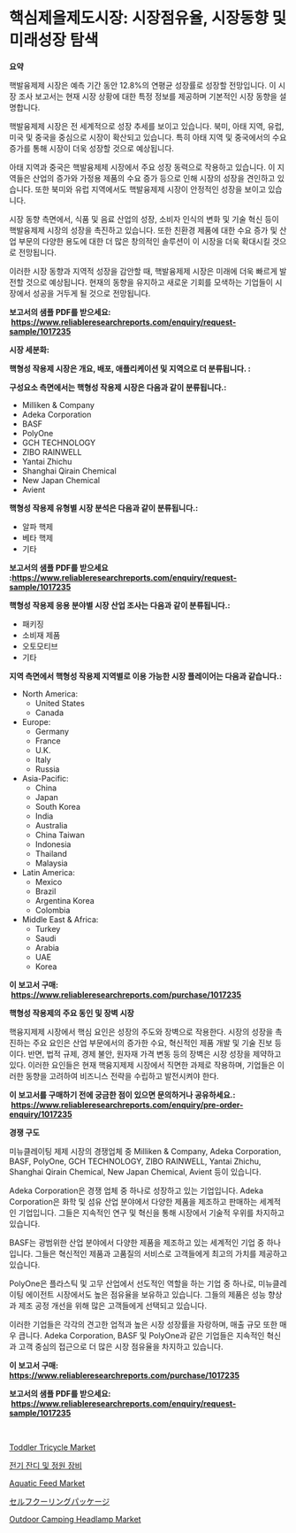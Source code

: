 <p><h1>핵심제올제도시장: 시장점유율, 시장동향 및 미래성장 탐색</h1></p><p><strong>요약</strong></p>
<p><p>핵발융제제 시장은 예측 기간 동안 12.8%의 연평균 성장률로 성장할 전망입니다. 이 시장 조사 보고서는 현재 시장 상황에 대한 특정 정보를 제공하며 기본적인 시장 동향을 설명합니다.</p><p>핵발융제제 시장은 전 세계적으로 성장 추세를 보이고 있습니다. 북미, 아태 지역, 유럽, 미국 및 중국을 중심으로 시장이 확산되고 있습니다. 특히 아태 지역 및 중국에서의 수요 증가를 통해 시장이 더욱 성장할 것으로 예상됩니다.</p><p>아태 지역과 중국은 핵발융제제 시장에서 주요 성장 동력으로 작용하고 있습니다. 이 지역들은 산업의 증가와 가정용 제품의 수요 증가 등으로 인해 시장의 성장을 견인하고 있습니다. 또한 북미와 유럽 지역에서도 핵발융제제 시장이 안정적인 성장을 보이고 있습니다.</p><p>시장 동향 측면에서, 식품 및 음료 산업의 성장, 소비자 인식의 변화 및 기술 혁신 등이 핵발융제제 시장의 성장을 촉진하고 있습니다. 또한 친환경 제품에 대한 수요 증가 및 산업 부문의 다양한 용도에 대한 더 많은 창의적인 솔루션이 이 시장을 더욱 확대시킬 것으로 전망됩니다.</p><p>이러한 시장 동향과 지역적 성장을 감안할 때, 핵발융제제 시장은 미래에 더욱 빠르게 발전할 것으로 예상됩니다. 현재의 동향을 유지하고 새로운 기회를 모색하는 기업들이 시장에서 성공을 거두게 될 것으로 전망됩니다.</p></p>
<p><strong>보고서의 샘플 PDF를 받으세요: &nbsp;<a href="https://www.reliableresearchreports.com/enquiry/request-sample/1017235">https://www.reliableresearchreports.com/enquiry/request-sample/1017235</a></strong></p>
<p><strong>시장 세분화:</strong></p>
<p><strong> 핵형성 작용제 시장은 개요, 배포, 애플리케이션 및 지역으로 더 분류됩니다. :</strong></p>
<p><strong>구성요소 측면에서는 핵형성 작용제 시장은 다음과 같이 분류됩니다.:</strong></p>
<p><ul><li>Milliken & Company</li><li>Adeka Corporation</li><li>BASF</li><li>PolyOne</li><li>GCH TECHNOLOGY</li><li>ZIBO RAINWELL</li><li>Yantai Zhichu</li><li>Shanghai Qirain Chemical</li><li>New Japan Chemical</li><li>Avient</li></ul></p>
<p><strong> 핵형성 작용제 유형별 시장 분석은 다음과 같이 분류됩니다.:</strong></p>
<p><ul><li>알파 핵제</li><li>베타 핵제</li><li>기타</li></ul></p>
<p><strong>보고서의 샘플 PDF를 받으세요 :<a href="https://www.reliableresearchreports.com/enquiry/request-sample/1017235">https://www.reliableresearchreports.com/enquiry/request-sample/1017235</a></strong></p>
<p><strong> 핵형성 작용제 응용 분야별 시장 산업 조사는 다음과 같이 분류됩니다.:</strong></p>
<p><ul><li>패키징</li><li>소비재 제품</li><li>오토모티브</li><li>기타</li></ul></p>
<p><strong>지역 측면에서 핵형성 작용제 지역별로 이용 가능한 시장 플레이어는 다음과 같습니다.:</strong></p>
<p><ul>
    <li>
        North America:
        <ul>
            <li>United States</li>
            <li>Canada</li>
        </ul>
    </li>
    <li>
        Europe:
        <ul>
            <li>Germany</li>
            <li>France</li>
            <li>U.K.</li>
            <li>Italy</li>
            <li>Russia</li>
        </ul>
    </li>
    <li>
        Asia-Pacific:
        <ul>
            <li>China</li>
            <li>Japan</li>
            <li>South Korea</li>
            <li>India</li>
            <li>Australia</li>
            <li>China Taiwan</li>
            <li>Indonesia</li>
            <li>Thailand</li>
            <li>Malaysia</li>
        </ul>
    </li>
    <li>
        Latin America:
        <ul>
            <li>Mexico</li>
            <li>Brazil</li>
            <li>Argentina Korea</li>
            <li>Colombia</li>
        </ul>
    </li>
    <li>
        Middle East & Africa:
        <ul>
            <li>Turkey</li>
            <li>Saudi</li>
            <li>Arabia</li>
            <li>UAE</li>
            <li>Korea</li>
        </ul>
    </li>
    </ul></p>
<p><strong>이 보고서 구매: &nbsp;<a href="https://www.reliableresearchreports.com/purchase/1017235">https://www.reliableresearchreports.com/purchase/1017235</a></strong></p>
<p><strong>핵형성 작용제의 주요 동인 및 장벽 시장</strong></p>
<p><p>핵융지제제 시장에서 핵심 요인은 성장의 주도와 장벽으로 작용한다. 시장의 성장을 촉진하는 주요 요인은 산업 부문에서의 증가한 수요, 혁신적인 제품 개발 및 기술 진보 등이다. 반면, 법적 규제, 경제 불안, 원자재 가격 변동 등의 장벽은 시장 성장을 제약하고 있다. 이러한 요인들은 현재 핵융지제제 시장에서 직면한 과제로 작용하며, 기업들은 이러한 동향을 고려하여 비즈니스 전략을 수립하고 발전시켜야 한다.</p></p>
<p><strong>이 보고서를 구매하기 전에 궁금한 점이 있으면 문의하거나 공유하세요.: &nbsp;<a href="https://www.reliableresearchreports.com/enquiry/pre-order-enquiry/1017235">https://www.reliableresearchreports.com/enquiry/pre-order-enquiry/1017235</a></strong></p>
<p><strong>경쟁 구도</strong></p>
<p><p>미뉴클레이팅 제제 시장의 경쟁업체 중 Milliken & Company, Adeka Corporation, BASF, PolyOne, GCH TECHNOLOGY, ZIBO RAINWELL, Yantai Zhichu, Shanghai Qirain Chemical, New Japan Chemical, Avient 등이 있습니다. </p><p>Adeka Corporation은 경쟁 업체 중 하나로 성장하고 있는 기업입니다. Adeka Corporation은 화학 및 섬유 산업 분야에서 다양한 제품을 제조하고 판매하는 세계적인 기업입니다. 그들은 지속적인 연구 및 혁신을 통해 시장에서 기술적 우위를 차지하고 있습니다.</p><p>BASF는 광범위한 산업 분야에서 다양한 제품을 제조하고 있는 세계적인 기업 중 하나입니다. 그들은 혁신적인 제품과 고품질의 서비스로 고객들에게 최고의 가치를 제공하고 있습니다.</p><p>PolyOne은 플라스틱 및 고무 산업에서 선도적인 역할을 하는 기업 중 하나로, 미뉴클레이팅 에이전트 시장에서도 높은 점유율을 보유하고 있습니다. 그들의 제품은 성능 향상과 제조 공정 개선을 위해 많은 고객들에게 선택되고 있습니다.</p><p>이러한 기업들은 각각의 견고한 업적과 높은 시장 성장률을 자랑하며, 매출 규모 또한 매우 큽니다. Adeka Corporation, BASF 및 PolyOne과 같은 기업들은 지속적인 혁신과 고객 중심의 접근으로 더 많은 시장 점유율을 차지하고 있습니다.</p></p>
<p><strong>이 보고서 구매: &nbsp; <a href="https://www.reliableresearchreports.com/purchase/1017235">https://www.reliableresearchreports.com/purchase/1017235</a></strong></p>
<p><strong>보고서의 샘플 PDF를 받으세요: &nbsp;<a href="https://www.reliableresearchreports.com/enquiry/request-sample/1017235">https://www.reliableresearchreports.com/enquiry/request-sample/1017235</a></strong><strong></strong></p>
<p>&nbsp;</p>
<p><p><a href="https://github.com/marloy8/Market-Research-Report-List-3/blob/main/toddler-tricycle-market.md">Toddler Tricycle Market</a></p><p><a href="https://medium.com/@sheldondtickinson9867/%EC%A0%84%EA%B8%B0-%EC%A0%95%EC%9B%90-%EB%B0%8F-%EC%A0%95%EC%9B%90-%EC%9E%A5%EB%B9%84-%EC%8B%9C%EC%9E%A5-%EC%8B%9C%EC%9E%A5-cagr-%EC%8B%9C%EC%9E%A5-%EB%8F%99%ED%96%A5-%EB%B0%8F-%EC%84%B1%EC%9E%A5-%EC%A0%84%EB%9E%B5%EC%97%90-%EB%8C%80%ED%95%9C-%ED%86%B5%EC%B0%B0%EB%A0%A5-09faeb720ff8">전기 잔디 및 정원 장비</a></p><p><a href="https://issuu.com/reportprime-2/docs/aquatic-feed-market-size-2030.pptx">Aquatic Feed Market</a></p><p><a href="https://github.com/EthanMorar2011/Market-Research-Report-List-1/blob/main/52426167501.md">セルフクーリングパッケージ</a></p><p><a href="https://github.com/jj19131/Market-Research-Report-List-2/blob/main/outdoor-camping-headlamp-market.md">Outdoor Camping Headlamp Market</a></p></p>